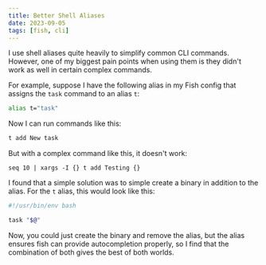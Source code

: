 ```yaml
---
title: Better Shell Aliases
date: 2023-09-05
tags: [fish, cli]
---
```


I use shell aliases quite heavily to simplify common CLI commands. However, one
of my biggest pain points when using them is they didn't work as well in certain
complex commands.

For example, suppose I have the following alias in my Fish config that assigns
the `task` command to an alias `t`:

```bash
alias t="task"
```

Now I can run commands like this:

```bash
t add New task
```

But with a complex command like this, it doesn't work:

```fish
seq 10 | xargs -I {} t add Testing {}
```

I found that a simple solution was to simple create a binary in addition to the
alias. For the `t` alias, this would look like this:

```bash
#!/usr/bin/env bash

task "$@"
```

Now, you could just create the binary and remove the alias, but the alias
ensures fish can provide autocompletion properly, so I find that the combination
of both gives the best of both worlds.
